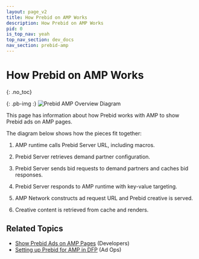 ```yaml
---
layout: page_v2
title: How Prebid on AMP Works
description: How Prebid on AMP Works
pid: 0
is_top_nav: yeah
top_nav_section: dev_docs
nav_section: prebid-amp
---
```


<div class="bs-docs-section" markdown="1">

# How Prebid on AMP Works
{: .no_toc}

{: .pb-img :}
![Prebid AMP Overview Diagram]({{site.github.url}}/assets/images/dev-docs/amp-rtc.png)

This page has information about how Prebid works with AMP to show Prebid ads on AMP pages.

The diagram below shows how the pieces fit together:

1. AMP runtime calls Prebid Server URL, including macros.

2. Prebid Server retrieves demand partner configuration.

3. Prebid Server sends bid requests to demand partners and caches bid responses.

4. Prebid Server responds to AMP runtime with key-value targeting.

5. AMP Network constructs ad request URL and Prebid creative is served.

6. Creative content is retrieved from cache and renders.


## Related Topics

+ [Show Prebid Ads on AMP Pages]({{site.github.url}}/dev-docs/show-prebid-ads-on-amp-pages.html) (Developers)
+ [Setting up Prebid for AMP in DFP]({{site.github.url}}/adops/setting-up-prebid-for-amp-in-dfp.html) (Ad Ops)

</div>

<!-- Reference Links -->

[PBS]: {{site.baseurl}}/dev-docs/get-started-with-prebid-server.html
[RTC-Overview]: https://github.com/ampproject/amphtml/blob/master/extensions/amp-a4a/rtc-documentation.md
